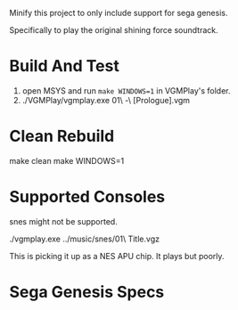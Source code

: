 Minify this project to only include support for sega genesis.

Specifically to play the original shining force soundtrack.





# Build And Test

1. open MSYS and run `make WINDOWS=1` in VGMPlay's folder.
2. ./VGMPlay/vgmplay.exe 01\ -\ \[Prologue\].vgm 

# Clean Rebuild
make clean
make WINDOWS=1


# Supported Consoles
snes might not be supported.

./vgmplay.exe ../music/snes/01\ Title.vgz

This is picking it up as a NES APU chip. It plays but poorly.

# Sega Genesis Specs
